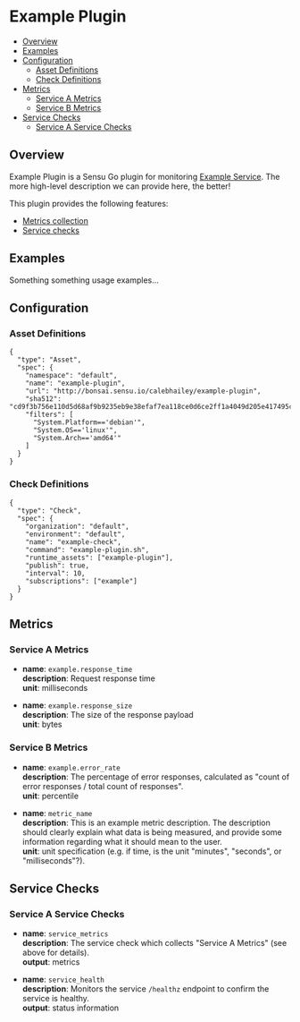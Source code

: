 # Example Plugin

- [Overview](#overview)
- [Examples](#examples)
- [Configuration](#configuration)
  - [Asset Definitions](#asset-definitions)
  - [Check Definitions](#check-definitions)
- [Metrics](#metrics)
  - [Service A Metrics](#service-a-metrics)
  - [Service B Metrics](#service-b-metrics)
- [Service Checks](#service-checks)
  - [Service A Service Checks](#service-a-service-checks)

## Overview 

Example Plugin is a Sensu Go plugin for monitoring [Example Service][example].
The more high-level description we can provide here, the better!  

This plugin provides the following features: 

- [Metrics collection](#metrics) 
- [Service checks](#service-checks)

[example]: http://link/to/example/website 

## Examples 

Something something usage examples... 

## Configuration 

### Asset Definitions 

```
{
  "type": "Asset",
  "spec": {
    "namespace": "default",
    "name": "example-plugin",
    "url": "http://bonsai.sensu.io/calebhailey/example-plugin",
    "sha512": "cd9f3b756e110d5d68af9b9235eb9e38efaf7ea118ce0d6ce2ff1a4049d205e417495c962585d160a534088eb2c1390672116a75c7a667d49cd5fbcf70d102c9",
    "filters": [
      "System.Platform=='debian'",
      "System.OS=='linux'", 
      "System.Arch=='amd64'"
    ]
  }
}
```

### Check Definitions

```
{
  "type": "Check",
  "spec": {
    "organization": "default",
    "environment": "default",
    "name": "example-check",
    "command": "example-plugin.sh",
    "runtime_assets": ["example-plugin"],
    "publish": true,
    "interval": 10,
    "subscriptions": ["example"]
  }
}
```

## Metrics 

### Service A Metrics 

- **name**: `example.response_time`  
  **description**: Request response time  
  **unit**: milliseconds  

- **name**: `example.response_size`  
  **description**: The size of the response payload  
  **unit**: bytes  

### Service B Metrics 

- **name**: `example.error_rate`  
  **description**: The percentage of error responses, calculated as "count of 
  error responses / total count of responses".   
  **unit**: percentile  

- **name**: `metric_name`  
  **description**: This is an example metric description. The description 
  should clearly explain what data is being measured, and provide some 
  information regarding what it should mean to the user.    
  **unit**: unit specification (e.g. if time, is the unit "minutes", "seconds",
  or "milliseconds"?).  

## Service Checks 

### Service A Service Checks

- **name**: `service_metrics`  
  **description**: The service check which collects "Service A Metrics" (see above for details).  
  **output**: metrics  

- **name**: `service_health`  
  **description**: Monitors the service `/healthz` endpoint to confirm the service is healthy.  
  **output**: status information  
